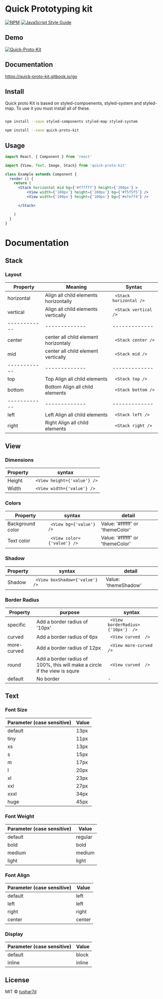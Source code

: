 # Quick Prototyping kit

> 

[![NPM](https://img.shields.io/npm/v/kit.svg)](https://www.npmjs.com/package/kit) [![JavaScript Style Guide](https://img.shields.io/badge/code_style-standard-brightgreen.svg)](https://standardjs.com)

## Demo

[![ Quick-Proto-Kit](https://codesandbox.io/static/img/play-codesandbox.svg)](https://codesandbox.io/s/r0vr59wjvm?module=%2Fsrc%2FApp.js)

## Documentation

https://quick-proto-kit.gitbook.io/go

## Install

Quick proto Kit is based on styled-compoenents, styled-system and styled-map. To use it you must install all of these.

```bash

npm install --save styled-components styled-map styled-system

npm install --save quick-proto-kit
```

## Usage

```jsx
import React, { Component } from 'react'

import {View, Text, Image, Stack} from 'quick-proto-kit'

class Example extends Component {
  render () {
    return (
      <Stack horizontal mid bg={'#ffffff'} height={'200px'} >
          <View width={'100px'} height={'100px'} bg={'#f5f5f5'} />
          <View width={'100px'} height={'100px'} bg={'#efeff4'} />

      </Stack>

    )
  }
}
```

# Documentation

>

## Stack




### Layout

Property  | Meaning | Syntac
------------ | ------------- | -------------
horizontal | Align all child elements horizontally | ```  <Stack horizontal /> ```
vertical | Align all child elements vertically | ```  <Stack vertical /> ```
------------ | ------------- | -------------
center | center all child element horizontaly | ```  <Stack center /> ```
mid | center all child element vertically | ```  <Stack mid /> ```
------------ | ------------- | -------------
top | Top Align all child elements  | ```  <Stack top /> ```
bottom | Bottom Align all child elements  | ```  <Stack bottom /> ```
 ------------ | ------------- | -------------
left | Left Align all child elements  | ```  <Stack left /> ```
right | Right Align all child elements  | ```  <Stack right /> ```




## View




### Dimensions

Property  | syntax
------------ | -------------
Height | ```  <View height={'value'} /> ```
Width | ```  <View width={'value'} /> ```


### Colors

Property  | syntax | detail
------------ | ------------- | -------------
Background color | ```  <View bg={'value'} /> ``` | Value: '#ffffff' or 'themeColor' 
Text color | ```  <View color={'value'} /> ``` | Value: '#ffffff' or 'themeColor' 

### Shadow

Property  | syntax | detail
------------ | ------------- | -------------
Shadow | ```  <View boxShadow={'value'} /> ``` | Value: 'themeShadow' 




### Border Radius

Property  |  purpose    |syntax 
------------ | ------------- | -------------
specific | Add a border radius of '10px' | ```  <View borderRadius={'10px'}  /> ```
curved | Add a border radius of 6px | ```  <View curved  /> ```
more-curved | Add a border radius of 12px | ```  <View more-curved  /> ```
round | Add a border radius of 100%, this will make a circle if the view is squre | ```  <View curved  /> ```
default | No border | -

## Text




### Font Size

Parameter (case sensitive) | Value
------------ | -------------
default | 13px
tiny | 11px
xs | 13px
s | 15px
m | 17px
l | 20px
xl | 23px
xxl | 27px
xxxl | 34px
huge | 45px


### Font Weight

Parameter (case sensitive) | Value
------------ | -------------
default | regular
bold | bold
medium | medium
light | light


### Font Align

Parameter (case sensitive) | Value
------------ | -------------
default | left
left | left
right | right
center | center

### Display

Parameter (case sensitive) | Value
------------ | -------------
default | block
inline | inline








## License

MIT © [tushar7d](https://github.com/tushar7d)
